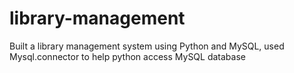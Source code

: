 # library-management
Built a library management system using Python and MySQL, used Mysql.connector to help python access MySQL database 
